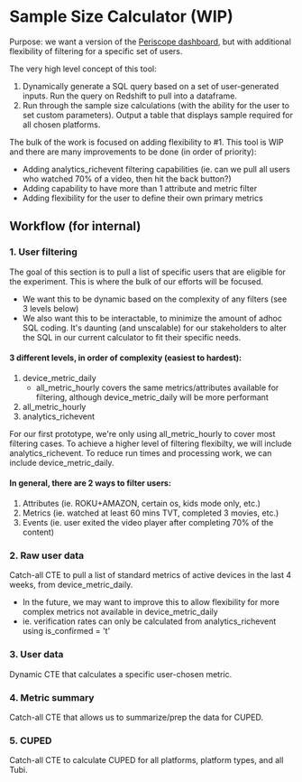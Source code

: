 # Sample Size Calculator (WIP)

Purpose: we want a version of the [Periscope dashboard](https://app.periscopedata.com/app/adrise:tubi/676521/(Official)-Experimentation-Sample-Size-Calculator), but with additional flexibility of filtering for a specific set of users. 

The very high level concept of this tool:
1. Dynamically generate a SQL query based on a set of user-generated inputs. Run the query on Redshift to pull into a dataframe.
2. Run through the sample size calculations (with the ability for the user to set custom parameters). Output a table that displays sample required for all chosen platforms. 

The bulk of the work is focused on adding flexibility to #1. This tool is WIP and there are many improvements to be done (in order of priority):
- Adding analytics_richevent filtering capabilities (ie. can we pull all users who watched 70% of a video, then hit the back button?)
- Adding capability to have more than 1 attribute and metric filter
- Adding flexibility for the user to define their own primary metrics


## Workflow (for internal)

### 1. User filtering
The goal of this section is to pull a list of specific users that are eligible for the experiment. This is where the bulk of our efforts will be focused. 
- We want this to be dynamic based on the complexity of any filters (see 3 levels below)
- We also want this to be interactable, to minimize the amount of adhoc SQL coding. It's daunting (and unscalable) for our stakeholders to alter the SQL in our current calculator to fit their specific needs. 

#### 3 different levels, in order of complexity (easiest to hardest):
1. device_metric_daily
    - all_metric_hourly covers the same metrics/attributes available for filtering, although device_metric_daily will be more performant
2. all_metric_hourly 
3. analytics_richevent
    
For our first prototype, we're only using all_metric_hourly to cover most filtering cases. To achieve a higher level of filtering flexibilty, we will include analytics_richevent. To reduce run times and processing work, we can include device_metric_daily.

#### In general, there are 2 ways to filter users:
1. Attributes (ie. ROKU+AMAZON, certain os, kids mode only, etc.)
2. Metrics (ie. watched at least 60 mins TVT, completed 3 movies, etc.)
3. Events (ie. user exited the video player after completing 70% of the content)

### 2. Raw user data
Catch-all CTE to pull a list of standard metrics of active devices in the last 4 weeks, from device_metric_daily. 
- In the future, we may want to improve this to allow flexibility for more complex metrics not available in device_metric_daily 
- ie. verification rates can only be calculated from analytics_richevent using is_confirmed = 't'

### 3. User data
Dynamic CTE that calculates a specific user-chosen metric.

### 4. Metric summary
Catch-all CTE that allows us to summarize/prep the data for CUPED.

### 5. CUPED
Catch-all CTE to calculate CUPED for all platforms, platform types, and all Tubi.